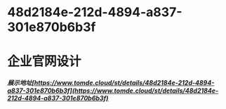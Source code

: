 # 48d2184e-212d-4894-a837-301e870b6b3f
# 企业官网设计
##### 展示地址[https://www.tomde.cloud/st/details/48d2184e-212d-4894-a837-301e870b6b3f](https://www.tomde.cloud/st/details/48d2184e-212d-4894-a837-301e870b6b3f)